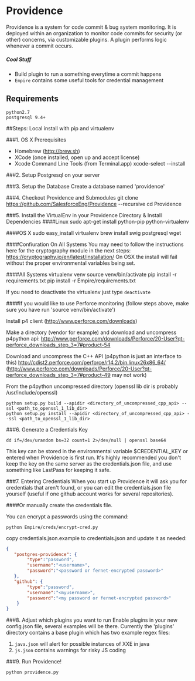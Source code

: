 Providence
==========
Providence is a system for code commit & bug system monitoring. It is deployed within an organization to monitor code commits for security (or other) concerns, via customizable plugins. A plugin performs logic whenever a commit occurs.

##### Cool Stuff
* Build plugin to run a something everytime a commit happens
* `Empire` contains some useful tools for credential management

## Requirements
    python2.7
    postgresql 9.4+

##Steps: Local install with pip and virtualenv


###1. OS X Prerequisites
* Homebrew (http://brew.sh)
* XCode (once installed, open up and accept license)
* Xcode Command Line Tools (from Terminal.app)
    xcode-select --install

###2. Setup Postgresql on your server

###3. Setup the Database 
Create a database named 'providence'

###4. Checkout Providence and Submodules
    git clone https://github.com/SalesforceEng/Providence --recursive
    cd Providence

###5. Install the VirtualEnv in your Providence Directory & Install Dependencies
####Linux
    sudo apt-get install python-pip python-virtualenv

####OS X
    sudo easy_install virtualenv
    brew install swig postgresql wget 

####Confiuration On All Systems
You may need to follow the instructions here for the cryptography module in the next steps: https://cryptography.io/en/latest/installation/  On OSX the install will fail without the proper environmental variables being set.

####All Systems
    virtualenv venv
    source venv/bin/activate
    pip install -r requirements.txt
    pip install -r Empire/requirements.txt

If you need to deactivate the virtualenv just type `deactivate`

####If you would like to use Perforce monitoring
    (follow steps above, make sure you have run 'source venv/bin/activate')

Install p4 client (http://www.perforce.com/downloads)

Make a directory (vendor for example) and download and uncompress p4python api:
    http://www.perforce.com/downloads/Perforce/20-User?qt-perforce_downloads_step_3=7#product-54

Download and uncompress the C++ API (p4python is just an interface to this)
    http://cdist2.perforce.com/perforce/r14.2/bin.linux26x86_64/
    (http://www.perforce.com/downloads/Perforce/20-User?qt-perforce_downloads_step_3=7#product-49 may not work)

From the p4python uncompressed directory
(openssl lib dir is probably /usr/include/openssl)
```
python setup.py build --apidir <directory_of_uncompressed_cpp_api> --ssl <path_to_openssl_1_lib_dir>
python setup.py install --apidir <directory_of_uncompressed_cpp_api> --ssl <path_to_openssl_1_lib_dir>
```

###6. Generate a Credentials Key
```
dd if=/dev/urandom bs=32 count=1 2>/dev/null | openssl base64
```
This key can be stored in the environmental variable $CREDENTIAL_KEY or entered when Providence is first run. It's highly 
recommended you don't keep the key on the same server as the credentials.json file, and use something like LastPass for 
keeping it safe.

###7. Entering Credentials
When you start up Providence it will ask you for credentials that aren't found, or you can edit the credentials.json file yourself (useful if one github account works for several repositories).

####Or manually create the credentials file.

You can encrypt a passwords using the command:
```
python Empire/creds/encrypt-cred.py
```

copy credentials.json.example to credentials.json and update it as needed:
```json
{    
   "postgres-providence": {
        "type":"password",
        "username":"<username>",
        "password":"<password or fernet-encrypted password>"
   },
   "github": {
        "type":"password",
        "username":"<myusername>",
        "password":"<my password or fernet-encrypted password>"
    }
}
```

###8. Adjust which plugins you want to run
Enable plugins in your new config.json file, several examples will be there.
Currently the 'plugins' directory contains a base plugin which has two example regex files:

1. `java.json`  will alert for possible instances of XXE in java
2. `js.json` contains warnings for risky JS coding

###9. Run Providence!
```
python providence.py
```


